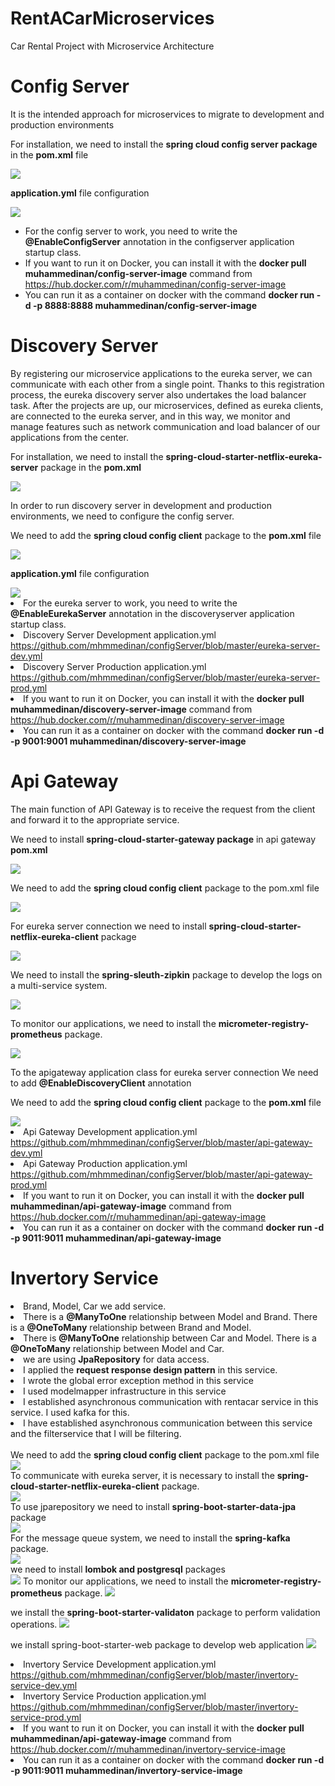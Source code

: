 # RentACarMicroservices
Car Rental Project with Microservice Architecture

# Config Server

It is the intended approach for microservices to migrate to development and production environments

For installation, we need to install the <b>spring cloud config server package</b> in the <b>pom.xml</b> file

<img src="https://github.com/mhmmedinan/rentACarMicroservices/blob/master/microservicesimages/configserverpom.png" width="auto">

<b>application.yml</b> file configuration

<img src="https://github.com/mhmmedinan/rentACarMicroservices/blob/master/microservicesimages/configserverapplication.png" width="auto">

<ul>

<li>For the config server to work, you need to write the <b>@EnableConfigServer</b> annotation in the configserver application startup class.</li>
<li>If you want to run it on Docker, you can install it with the <b>docker pull muhammedinan/config-server-image</b> command from <a href="https://hub.docker.com/r/muhammedinan/config-server-image">https://hub.docker.com/r/muhammedinan/config-server-image</a></li>
<li>You can run it as a container on docker with the command <b>docker run -d -p 8888:8888  muhammedinan/config-server-image</b> </li>
</ul>


# Discovery Server

By registering our microservice applications to the eureka server, we can communicate with each other from a single point. Thanks to this registration process, the eureka discovery server also undertakes the load balancer task. After the projects are up, our microservices, defined as eureka clients, are connected to the eureka server, and in this way, we monitor and manage features such as network communication and load balancer of our applications from the center.

For installation, we need to install the <b>spring-cloud-starter-netflix-eureka-server</b> package in the <b>pom.xml</b>

<img src="https://github.com/mhmmedinan/rentACarMicroservices/blob/master/microservicesimages/discoveryserverpom.png" width="auto">

In order to run discovery server in development and production environments, we need to configure the config server.

We need to add the <b>spring cloud config client</b> package to the <b>pom.xml</b> file

<img src="https://github.com/mhmmedinan/rentACarMicroservices/blob/master/microservicesimages/discoveryserverpom1.png" width="auto">

<b>application.yml</b> file configuration

<img src="https://github.com/mhmmedinan/rentACarMicroservices/blob/master/microservicesimages/discoveryapplication.png" width="auto">

<li>For the eureka server to work, you need to write the <b>@EnableEurekaServer</b> annotation in the discoveryserver application startup class.</li>
<li>Discovery Server Development application.yml <a href="https://github.com/mhmmedinan/configServer/blob/master/eureka-server-dev.yml">https://github.com/mhmmedinan/configServer/blob/master/eureka-server-dev.yml</a></li>
<li>Discovery Server Production application.yml <a href="https://github.com/mhmmedinan/configServer/blob/master/eureka-server-prod.yml">https://github.com/mhmmedinan/configServer/blob/master/eureka-server-prod.yml</a></li>

<li>If you want to run it on Docker, you can install it with the <b>docker pull muhammedinan/discovery-server-image</b> command from <a href="https://hub.docker.com/r/muhammedinan/discovery-server-image">https://hub.docker.com/r/muhammedinan/discovery-server-image </a></li>
<li>You can run it as a container on docker with the command <b>docker run -d -p 9001:9001 muhammedinan/discovery-server-image</b> </li>

# Api Gateway

The main function of API Gateway is to receive the request from the client and forward it to the appropriate service.

We need to install <b>spring-cloud-starter-gateway package</b> in api gateway <b>pom.xml</b>

<img src="https://github.com/mhmmedinan/rentACarMicroservices/blob/master/microservicesimages/apigatewaypom1.png" width="auto">

We need to add the <b>spring cloud config client</b> package to the pom.xml file

<img src="https://github.com/mhmmedinan/rentACarMicroservices/blob/master/microservicesimages/apigatewaypom2.png" width="auto">

For eureka server connection we need to install <b>spring-cloud-starter-netflix-eureka-client</b> package
  
<img src="https://github.com/mhmmedinan/rentACarMicroservices/blob/master/microservicesimages/apigatewaypom3.png" width="auto">

We need to install the <b>spring-sleuth-zipkin</b> package to develop the logs on a multi-service system.

<img src="https://github.com/mhmmedinan/rentACarMicroservices/blob/master/microservicesimages/apizipkin.png" width="auto">

To monitor our applications, we need to install the <b>micrometer-registry-prometheus</b> package.

<img src="https://github.com/mhmmedinan/rentACarMicroservices/blob/master/microservicesimages/apiprometheus.png" width="auto">

To the apigateway application class for eureka server connection We need to add <b>@EnableDiscoveryClient</b> annotation

We need to add the <b>spring cloud config client</b> package to the <b>pom.xml</b> file

<img src="https://github.com/mhmmedinan/rentACarMicroservices/blob/master/microservicesimages/apiconfig.png" width="auto">

<li>Api Gateway Development application.yml <a href="https://github.com/mhmmedinan/configServer/blob/master/api-gateway-dev.yml">https://github.com/mhmmedinan/configServer/blob/master/api-gateway-dev.yml</a></li>
<li>Api Gateway Production application.yml <a href="https://github.com/mhmmedinan/configServer/blob/master/api-gateway-prod.yml">https://github.com/mhmmedinan/configServer/blob/master/api-gateway-prod.yml</a></li>

<li>If you want to run it on Docker, you can install it with the <b>docker pull muhammedinan/api-gateway-image</b> command from <a href="https://hub.docker.com/r/muhammedinan/api-gateway-image">https://hub.docker.com/r/muhammedinan/api-gateway-image </a></li>
<li>You can run it as a container on docker with the command <b>docker run -d -p 9011:9011 muhammedinan/api-gateway-image</b> </li>


# Invertory Service

<li>Brand, Model, Car we add service.</li>
<li>There is a <b>@ManyToOne</b> relationship between Model and Brand. There is a <b>@OneToMany</b> relationship between Brand and Model.</li>
<li>There is <b>@ManyToOne</b> relationship between Car and Model. There is a <b>@OneToMany</b> relationship between Model and Car.</li>
<li>we are using <b>JpaRepository</b> for data access.</li>
<li>I applied the <b>request response design pattern</b> in this service.</li>
<li>I wrote the global error exception method in this service</li>
<li>I used modelmapper infrastructure in this service</li>
<li>I established asynchronous communication with rentacar service in this service. I used kafka for this.</li>
<li>I have established asynchronous communication between this service and the filterservice that I will be filtering.</li>
<br/>
We need to add the <b>spring cloud config client</b> package to the pom.xml file
<br/>
<img src="https://github.com/mhmmedinan/rentACarMicroservices/blob/master/microservicesimages/invertoryconfig.png" width="auto">
<br/>
To communicate with eureka server, it is necessary to install the <b>spring-cloud-starter-netflix-eureka-client</b> package.
<br/>
<img src="https://github.com/mhmmedinan/rentACarMicroservices/blob/master/microservicesimages/invertoryeureka.png" width="auto">
<br/>
To use jparepository we need to install <b>spring-boot-starter-data-jpa</b> package
<br/>
<img src="https://github.com/mhmmedinan/rentACarMicroservices/blob/master/microservicesimages/invertoryjpa.png" width="auto">
<br/>
For the message queue system, we need to install the <b>spring-kafka</b> package.
<br/>
<img src="https://github.com/mhmmedinan/rentACarMicroservices/blob/master/microservicesimages/invertorykafka.png" width="auto">
<br/>
we need to install <b>lombok and postgresql</b> packages
<br/>
<img src="https://github.com/mhmmedinan/rentACarMicroservices/blob/master/microservicesimages/invertorylombokpostgre.png" width="auto">
To monitor our applications, we need to install the <b>micrometer-registry-prometheus</b> package.

<img src="https://github.com/mhmmedinan/rentACarMicroservices/blob/master/microservicesimages/apiprometheus.png" width="auto">

we install the <b>spring-boot-starter-validaton</b> package to perform validation operations.
<img src="https://github.com/mhmmedinan/rentACarMicroservices/blob/master/microservicesimages/invertoryvalidation.png" width="auto">

we install spring-boot-starter-web package to develop web application
<img src="https://github.com/mhmmedinan/rentACarMicroservices/blob/master/microservicesimages/invertoryweb.png" width="auto">

<li>Invertory Service Development application.yml <a href="https://github.com/mhmmedinan/configServer/blob/master/invertory-service-dev.yml">https://github.com/mhmmedinan/configServer/blob/master/invertory-service-dev.yml</a></li>
<li>Invertory Service Production application.yml <a href="https://github.com/mhmmedinan/configServer/blob/master/api-gateway-prod.yml">https://github.com/mhmmedinan/configServer/blob/master/invertory-service-prod.yml</a></li>

<li>If you want to run it on Docker, you can install it with the <b>docker pull muhammedinan/api-gateway-image</b> command from <a href="https://hub.docker.com/r/muhammedinan/invertory-service-image">https://hub.docker.com/r/muhammedinan/invertory-service-image </a></li>
<li>You can run it as a container on docker with the command <b>docker run -d -p 9011:9011 muhammedinan/invertory-service-image</b> </li>
